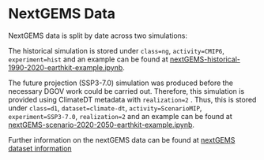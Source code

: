 # NextGEMS Data

NextGEMS data is split by date across two simulations:

The historical simulation is stored under `class=ng`, `activity=CMIP6`, `experiment=hist` and an example can be found at [nextGEMS-historical-1990-2020-earthkit-example.ipynb](nextGEMS-historical-1990-2020-earthkit-example.ipynb).

The future projection (SSP3-7.0) simulation was produced before the necessary DGOV work could be carried out. Therefore, this simulation is provided using ClimateDT metadata with `realization=2` . Thus, this is stored under `class=d1`, `dataset=climate-dt`, `activity=ScenarioMIP`, `experiment=SSP3-7.0`, `realization=2` and an example can be found at [nextGEMS-scenario-2020-2050-earthkit-example.ipynb](nextGEMS-scenario-2020-2050-earthkit-example.ipynb).

Further information on the nextGEMS data can be found at [nextGEMS dataset information](https://confluence.ecmwf.int/display/DDCZ/NextGEMS+data+catalogue)